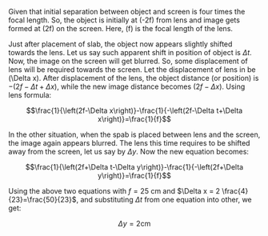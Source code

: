 Given that initial separation between object and screen is four times the focal length. So, the object is initially at \(-2f\) from lens and image gets formed at \(2f\) on the screen. Here, \(f\) is the focal length of the lens.

Just after placement of slab, the object now appears slightly shifted towards the lens. Let us say such apparent shift in position of object is $\Delta t$. Now, the image on the screen will get blurred. So, some displacement of lens will be required towards the screen. Let the displacement of lens in be \(\Delta x\). After displacement of the lens, the object distance (or position) is $-\left(2f-\Delta t+\Delta x\right)$, while the new image distance becomes $\left(2f-\Delta x\right)$. Using lens formula:

$$\frac{1}{\left(2f-\Delta x\right)}-\frac{1}{-\left(2f-\Delta t+\Delta x\right)}=\frac{1}{f}$$ 

In the other situation, when the spab is placed between lens and the screen, the image again appears blurred. The lens this time requires to be shifted away from the screen, let us say by $\Delta y$. Now the new equation becomes:

$$\frac{1}{\left(2f+\Delta t-\Delta y\right)}-\frac{1}{-\left(2f+\Delta y\right)}=\frac{1}{f}$$

Using the above two equations with $f=25$ cm and $\Delta x = 2 \frac{4}{23}=\frac{50}{23}$, and substituting $\Delta t$ from one equation into other, we get:

$$\Delta y=2\text{cm}$$